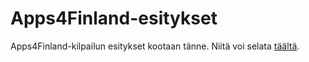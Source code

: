 Apps4Finland-esitykset
======================
Apps4Finland-kilpailun esitykset kootaan tänne. Niitä voi selata [täältä](http://apps4finland.github.io/presentations/).
